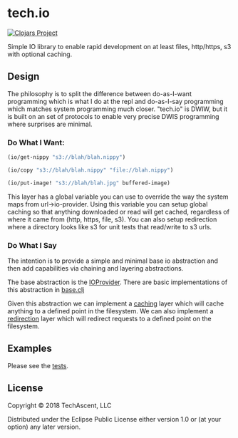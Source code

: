 # tech.io

[![Clojars Project](https://clojars.org/techascent/tech.io/latest-version.svg)](https://clojars.org/techascent/tech.io)

Simple IO library to enable rapid development on at least files, http/https, s3 with optional caching.


## Design

The philosophy is to split the difference between do-as-I-want programming which is what
I do at the repl and do-as-I-say programming which matches system programming much
closer.  "tech.io" is DWIW, but it is built on an set of protocols to enable very
precise DWIS programming where surprises are minimal.

### Do What I Want:
```clojure
(io/get-nippy "s3://blah/blah.nippy")

(io/copy "s3://blah/blah.nippy" "file://blah.nippy")

(io/put-image! "s3://blah/blah.jpg" buffered-image)

```
This layer has a global variable you can use to override the way the system maps from
url->io-provider.  Using this variable you can setup global caching so that anything
downloaded or read will get cached, regardless of where it came from (http, https, file,
s3).  You can also setup redirection where a directory looks like s3 for unit tests that
read/write to s3 urls.

### Do What I Say

The intention is to provide a simple and minimal base io abstraction and then add
capabilities via chaining and layering abstractions.

The base abstraction is the [IOProvider](src/tech/io/protocols.clj).  There are basic implementations
of this abstraction in [base.clj](src/tech/io/base.clj)

Given this abstraction we can implement a [caching](src/tech/io/cache.clj) layer which
will cache anything to a defined point in the filesystem.  We can also implement a
[redirection](src/tech/io/redirect.clj) layer which will redirect requests to a defined
point on the filesystem.

## Examples

Please see the [tests](test/tech/io_test.clj).

## License

Copyright © 2018 TechAscent, LLC

Distributed under the Eclipse Public License either version 1.0 or (at
your option) any later version.
